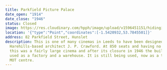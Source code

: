 ```yaml
---
title: Parkfield Picture Palace
date_open: "1914"
date_close: "1946"
status: Closed
image: https://res.cloudinary.com/hpph/image/upload/v1596451151/hidinginplainsight/parkfieldpicturepalace.svg
location: '{"type":"Point","coordinates":[-1.5420932,53.7845501]}'
address: 82 Parkfield Street, Hunslet
description: This is one of many cinemas in Leeds to have been designed by
  Harehills-based architect J. P. Crawford. At 850 seats and having no balcony,
  this was a fairly large cinema and after its closure in 1946 the building was
  used as a factory and a warehouse. It is still being used, now as a tyre and
  MOT centre.
---
```

